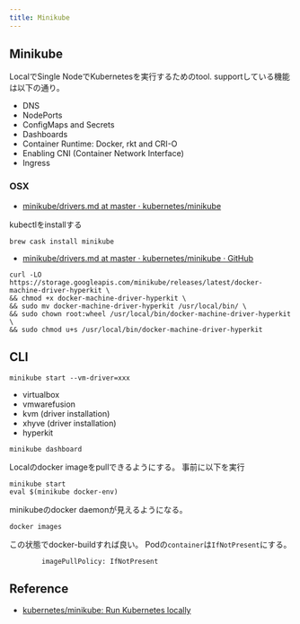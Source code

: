 ```yaml
---
title: Minikube
---
```


## Minikube
LocalでSingle NodeでKubernetesを実行するためのtool.
supportしている機能は以下の通り。

* DNS
* NodePorts
* ConfigMaps and Secrets
* Dashboards
* Container Runtime: Docker, rkt and CRI-O
* Enabling CNI (Container Network Interface)
* Ingress


### OSX
* [minikube/drivers.md at master · kubernetes/minikube](https://github.com/kubernetes/minikube/blob/master/docs/drivers.md#kvm-driver)

kubectlをinstallする

```
brew cask install minikube
```

* [minikube/drivers.md at master · kubernetes/minikube · GitHub](https://github.com/kubernetes/minikube/blob/master/docs/drivers.md#hyperkit-driver)

```
curl -LO https://storage.googleapis.com/minikube/releases/latest/docker-machine-driver-hyperkit \
&& chmod +x docker-machine-driver-hyperkit \
&& sudo mv docker-machine-driver-hyperkit /usr/local/bin/ \
&& sudo chown root:wheel /usr/local/bin/docker-machine-driver-hyperkit \
&& sudo chmod u+s /usr/local/bin/docker-machine-driver-hyperkit
```

## CLI

```
minikube start --vm-driver=xxx
```

* virtualbox
* vmwarefusion
* kvm (driver installation)
* xhyve (driver installation)
* hyperkit

```
minikube dashboard
```

Localのdocker imageをpullできるようにする。
事前に以下を実行

```
minikube start
eval $(minikube docker-env)
```

minikubeのdocker daemonが見えるようになる。

```
docker images
```

この状態でdocker-buildすれば良い。
Podの`container`は`IfNotPresent`にする。


```
        imagePullPolicy: IfNotPresent
```


## Reference
* [kubernetes/minikube: Run Kubernetes locally](https://github.com/kubernetes/minikube)
